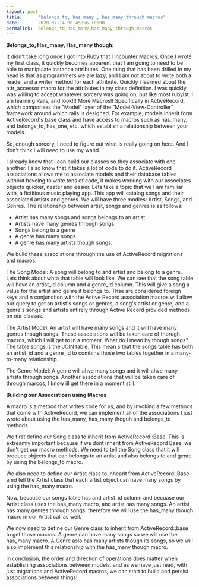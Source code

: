 ```yaml
---
layout: post
title:      "belongs_to, has_many , has_many through macros"
date:       2020-07-14 00:45:56 +0000
permalink:  belongs_to_has_many_has_many_through_macros
---
```



**Belongs_to, Has_many, Has_many though**:

It didn't take long once I got into Ruby that I incounter Macros. Once I wrote my first class, it quickly becomes apparent that I am going to need to be able to manipulate instance attributes. One thing that has been drilled in my head is that as programmers we are lazy, and I am not about to write both a reader and a writer method for each attribute. Quickly i learned about the attr_accessor macro for the attributes in my class definition. I was quickly was willing to accept whatever sorcery was going on, but like most rubyist, I am learning Rails, and look!!! More Macros!! Specifically in ActiveRecord, which comporises the "Model" layer of the "Model-View-Controller" framework around which rails is designed. For example, models inherit form ActiveRecord's  base class and have access to macros such as has_many, and belongs_to, has_one, etc. which establish a relationship between your models.

So, enough sorcery, I need to figure out what is really going on here. And I don't think I will need to use my wand.

I already know that i can build our classes so they associate with one another. I also know that it takes a lot of code to do it. ActiveRecord associations allows me to associate models and their database tables without haveing to write tons of code, it makes working with our associates objects quicker, neater and easier. Lets take a topic that we I am familiar with, a fictitious music playing app. This app will catalog songs and their associated artists and genres. We will have three modles: Artist, Songs, and Genres. The relationship between artist, songs and genres is as follows:

- Artist has many songs and songs belongs to an artist.
- Artists have many genres through songs.
- Songs belong to a genre
- A genre has many songs
- A genre has many artists though songs.

We build these associations through the use of ActiveRecord migrations and macros.

The Song Model:
A song will belong to and artist and belong to a genre. Lets think about whta that table will look like. We can see that the song table will have an artist_id column and a genre_id column. This will give a song a value for the artist and genre it belongs to. Thse are considered foreign keys and n conjunction with the Active Record association macros will allow our query to get an artist's songs or genres, a song's artist or genre, and a genre's songs and artists entirely through Active Record provided methods on our classes.

The Artist Model:
An artist will have many songs and it will have many genres though songs. These associations will be taken care of thorugh macros, which I will get to in a moment. What do I mean by though songs?  The table songs is the JOIN table. This mean s that the songs table has both an artist_id and a genre_id to combine those two tables together in a many-to-many relationship.

The Genre Model:
A genre will ahve many songs and it will ahve many artists through songs. Another associations that will be taken care of through marcos, I know ill get there in a moment still.

**Building our Associatiosn using Macros**

A macro is a method that writes code for us, and by invoking a few methods that come with ActiveRecord, we can implement all of the associations I just wrote about using the has_many, has_many thoguh and belongs_to methods.

We first define our Song class to inherit from ActiveRecord::Base. This is extreamly important because if we dont inherit from ActiveRecord Base, we don't get our macro methods. We need to tell the Song class that it will produce objects that can belongs to an artist and also belongs to and genre by using the belongs_to macro.

We also need to define our Artist class to inhearit from ActiveRecord::Base amd tell the Artist class that each artist object can have many songs by using the has_many macro.

Now, because our songs table has and artist_id column and becuase our Artist class uses the has_many macro, and artist has many songs.
An artist has many genres through songs, therefore we will use the has_many though macro in our Artist call as well.

We now need to define our Genre class to inherit from ActiveRecord::base to get those macros. A genre can have many songs so we will use the has_many macro. A Genre aslo has many artists though its songs, so we will also implement this relationship with the has_many though macro.

In conclusion, the order and direction of operations does matter when establishing associations between models. and as we have just read, with just migrations and ActiveRecord macros, we can start to build and persist associations between things!
